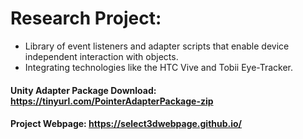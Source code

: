 # Research Project: 
- Library of event listeners and adapter scripts that enable device independent interaction with objects.
- Integrating technologies like the HTC Vive and Tobii Eye-Tracker.
  
#### Unity Adapter Package Download: https://tinyurl.com/PointerAdapterPackage-zip
#### Project Webpage: https://select3dwebpage.github.io/
